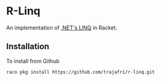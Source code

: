 # R-Linq

An implementation of [.NET's LINQ](https://docs.microsoft.com/en-us/dotnet/csharp/programming-guide/concepts/linq/) in Racket.

Installation
------------

To install from Github

``raco pkg install https://github.com/trajafri/r-linq.git``

